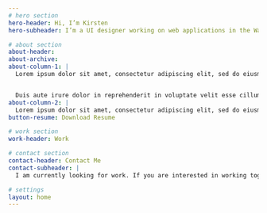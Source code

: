 ```yaml
---
# hero section
hero-header: Hi, I’m Kirsten
hero-subheader: I’m a UI designer working on web applications in the Washington DC area.

# about section
about-header:
about-archive:
about-column-1: |
  Lorem ipsum dolor sit amet, consectetur adipiscing elit, sed do eiusmod tempor incididunt ut labore et dolore magna aliqua. Ut enim ad minim veniam, quis nostrud exercitation ullamco laboris nisi ut aliquip ex ea commodo consequat.


  Duis aute irure dolor in reprehenderit in voluptate velit esse cillum dolore eu fugiat nulla pariatur. Excepteur sint occaecat cupidatat non proident, sunt in culpa qui officia deserunt mollit anim id est laborum.
about-column-2: |
  Lorem ipsum dolor sit amet, consectetur adipiscing elit, sed do eiusmod tempor incididunt ut labore et dolore magna aliqua. Ut enim ad minim veniam, quis nostrud exercitation ullamco laboris nisi ut aliquip ex ea commodo consequat.
button-resume: Download Resume

# work section
work-header: Work

# contact section
contact-header: Contact Me
contact-subheader: |
  I am currently looking for work. If you are interested in working together, let me know!

# settings
layout: home
---
```

